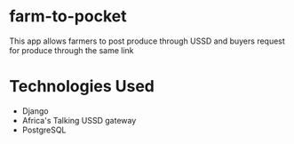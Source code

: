 # farm-to-pocket
This app allows farmers to post produce through USSD and buyers request for produce through the same link
# Technologies Used
* Django
* Africa's Talking USSD gateway 
* PostgreSQL
